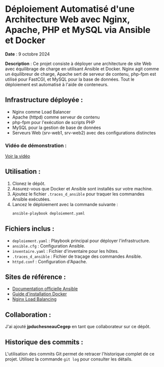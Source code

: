 # Déploiement Automatisé d'une Architecture Web avec Nginx, Apache, PHP et MySQL via Ansible et Docker


**Date** : 9 octobre 2024  

**Description** : Ce projet consiste à déployer une architecture de site Web avec équilibrage de charge en utilisant Ansible et Docker. Nginx agit comme un équilibreur de charge, Apache sert de serveur de contenu, php-fpm est utilisé pour FastCGI, et MySQL pour la base de données. Tout le déploiement est automatisé à l'aide de conteneurs.

## Infrastructure déployée :
- Nginx comme Load Balancer
- Apache (httpd) comme serveur de contenu
- php-fpm pour l'exécution de scripts PHP
- MySQL pour la gestion de base de données
- Serveurs Web (srv-web1, srv-web2) avec des configurations distinctes

### Vidéo de démonstration :
[Voir la vidéo](https://cegepsaintefoy-my.sharepoint.com/:v:/r/personal/2399494_csfoy_ca/Documents/E24_4363_420W45_Ub_Cli_AT_2399494%20-%20Google%20Chrome%202024-10-10%2017-32-53.mp4?csf=1&web=1&e=5bJE9p)


## Utilisation :
1. Clonez le dépôt.
2. Assurez-vous que Docker et Ansible sont installés sur votre machine.
3. Ajoutez le fichier `.traces_d_ansible` pour traquer les commandes Ansible exécutées.
4. Lancez le déploiement avec la commande suivante :
    ```bash
    ansible-playbook deploiement.yaml
    ```

## Fichiers inclus :
- `deploiement.yaml` : Playbook principal pour déployer l'infrastructure.
- `ansible.cfg` : Configuration Ansible.
- `inventaire.yaml` : Fichier d'inventaire pour les hôtes.
- `.traces_d_ansible` : Fichier de traçage des commandes Ansible.
- `httpd.conf` : Configuration d'Apache.

## Sites de référence :
- [Documentation officielle Ansible](https://docs.ansible.com)
- [Guide d'installation Docker](https://docs.docker.com/get-docker/)
- [Nginx Load Balancing](https://nginx.org/en/docs/http/load_balancing.html)

## Collaboration :
J'ai ajouté **jpduchesneauCegep** en tant que collaborateur sur ce dépôt.

## Historique des commits :
L'utilisation des commits Git permet de retracer l'historique complet de ce projet. Utilisez la commande `git log` pour consulter les détails.

